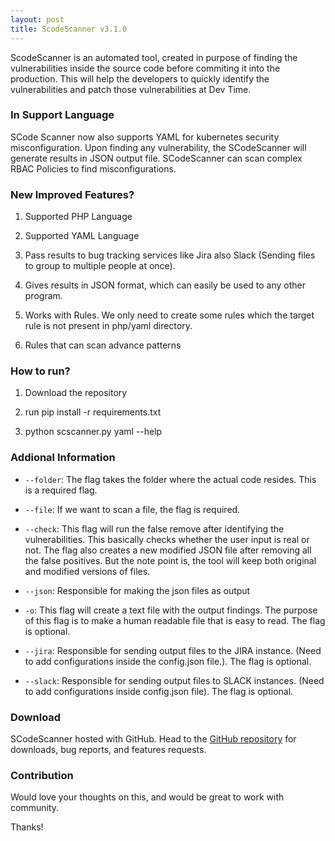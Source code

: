 ```yaml
---
layout: post
title: ScodeScanner v3.1.0
---
```


ScodeScanner is an automated tool, created in purpose of finding the vulnerabilities inside the source code before commiting it into the production. This will help the developers to quickly identify the vulnerabilities and patch those vulnerabilities at Dev Time. 

### In Support Language

SCode Scanner now also supports YAML for kubernetes security misconfiguration. Upon finding any vulnerability, the SCodeScanner will generate results in JSON output file. SCodeScanner can scan complex RBAC Policies to find misconfigurations.

### New Improved Features?

1) Supported PHP Language

2) Supported YAML Language

3) Pass results to bug tracking services like Jira also Slack (Sending files to group to multiple people at once).

4) Gives results in JSON format, which can easily be used to any other program.

5) Works with Rules. We only need to create some rules which the target rule is not present in php/yaml directory.

6) Rules that can scan advance patterns


### How to run?

1) Download the repository

2) run pip install -r requirements.txt

3) python scscanner.py yaml --help

### Addional Information

* `--folder`: The flag takes the folder where the actual code resides. This is a required flag.

* `--file`: If we want to scan a file, the flag is required. 

* `--check`:  This flag will run the false remove after identifying the vulnerabilities. This basically checks whether the user input is real or not. The flag also creates a new modified JSON file after removing all the false positives. But the note point is, the tool will keep both original and modified versions of files.

* `--json`: Responsible for making the json files as output

* `-o`:  This flag will create a text file with the output findings. The purpose of this flag is to make a human readable file that is easy to read. The flag is optional.

* `--jira`: Responsible for sending output files to the JIRA instance. (Need to add configurations inside the config.json file.). The flag is optional.

* `--slack`:  Responsible for sending output files to SLACK instances. (Need to add configurations inside config.json file). The flag is optional.


### Download

SCodeScanner hosted with GitHub. Head to the <a href="https://github.com/agrawalsmart7/scodescanner">GitHub repository</a> for downloads, bug reports, and features requests.

### Contribution

Would love your thoughts on this, and would be great to work with community.

Thanks!
